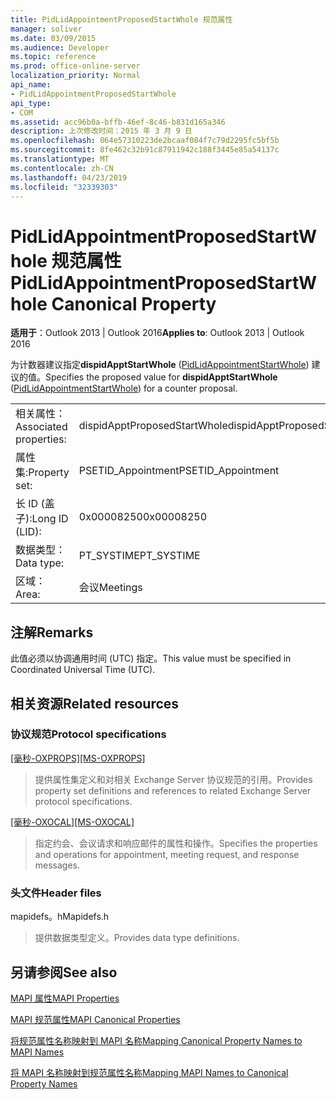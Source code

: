 ```yaml
---
title: PidLidAppointmentProposedStartWhole 规范属性
manager: soliver
ms.date: 03/09/2015
ms.audience: Developer
ms.topic: reference
ms.prod: office-online-server
localization_priority: Normal
api_name:
- PidLidAppointmentProposedStartWhole
api_type:
- COM
ms.assetid: acc96b0a-bffb-46ef-8c46-b831d165a346
description: 上次修改时间：2015 年 3 月 9 日
ms.openlocfilehash: 064e57310223de2bcaaf084f7c79d2295fc5bf5b
ms.sourcegitcommit: 8fe462c32b91c87911942c188f3445e85a54137c
ms.translationtype: MT
ms.contentlocale: zh-CN
ms.lasthandoff: 04/23/2019
ms.locfileid: "32339303"
---
```

# <a name="pidlidappointmentproposedstartwhole-canonical-property"></a><span data-ttu-id="8308a-103">PidLidAppointmentProposedStartWhole 规范属性</span><span class="sxs-lookup"><span data-stu-id="8308a-103">PidLidAppointmentProposedStartWhole Canonical Property</span></span>

  
  
<span data-ttu-id="8308a-104">**适用于**：Outlook 2013 | Outlook 2016</span><span class="sxs-lookup"><span data-stu-id="8308a-104">**Applies to**: Outlook 2013 | Outlook 2016</span></span> 
  
<span data-ttu-id="8308a-105">为计数器建议指定**dispidApptStartWhole** ([PidLidAppointmentStartWhole](pidlidappointmentstartwhole-canonical-property.md)) 建议的值。</span><span class="sxs-lookup"><span data-stu-id="8308a-105">Specifies the proposed value for **dispidApptStartWhole** ([PidLidAppointmentStartWhole](pidlidappointmentstartwhole-canonical-property.md)) for a counter proposal.</span></span>
  
|||
|:-----|:-----|
|<span data-ttu-id="8308a-106">相关属性：</span><span class="sxs-lookup"><span data-stu-id="8308a-106">Associated properties:</span></span>  <br/> |<span data-ttu-id="8308a-107">dispidApptProposedStartWhole</span><span class="sxs-lookup"><span data-stu-id="8308a-107">dispidApptProposedStartWhole</span></span>  <br/> |
|<span data-ttu-id="8308a-108">属性集:</span><span class="sxs-lookup"><span data-stu-id="8308a-108">Property set:</span></span>  <br/> |<span data-ttu-id="8308a-109">PSETID_Appointment</span><span class="sxs-lookup"><span data-stu-id="8308a-109">PSETID_Appointment</span></span>  <br/> |
|<span data-ttu-id="8308a-110">长 ID (盖子):</span><span class="sxs-lookup"><span data-stu-id="8308a-110">Long ID (LID):</span></span>  <br/> |<span data-ttu-id="8308a-111">0x00008250</span><span class="sxs-lookup"><span data-stu-id="8308a-111">0x00008250</span></span>  <br/> |
|<span data-ttu-id="8308a-112">数据类型：</span><span class="sxs-lookup"><span data-stu-id="8308a-112">Data type:</span></span>  <br/> |<span data-ttu-id="8308a-113">PT_SYSTIME</span><span class="sxs-lookup"><span data-stu-id="8308a-113">PT_SYSTIME</span></span>  <br/> |
|<span data-ttu-id="8308a-114">区域：</span><span class="sxs-lookup"><span data-stu-id="8308a-114">Area:</span></span>  <br/> |<span data-ttu-id="8308a-115">会议</span><span class="sxs-lookup"><span data-stu-id="8308a-115">Meetings</span></span>  <br/> |
   
## <a name="remarks"></a><span data-ttu-id="8308a-116">注解</span><span class="sxs-lookup"><span data-stu-id="8308a-116">Remarks</span></span>

<span data-ttu-id="8308a-117">此值必须以协调通用时间 (UTC) 指定。</span><span class="sxs-lookup"><span data-stu-id="8308a-117">This value must be specified in Coordinated Universal Time (UTC).</span></span>
  
## <a name="related-resources"></a><span data-ttu-id="8308a-118">相关资源</span><span class="sxs-lookup"><span data-stu-id="8308a-118">Related resources</span></span>

### <a name="protocol-specifications"></a><span data-ttu-id="8308a-119">协议规范</span><span class="sxs-lookup"><span data-stu-id="8308a-119">Protocol specifications</span></span>

<span data-ttu-id="8308a-120">[[毫秒-OXPROPS]](https://msdn.microsoft.com/library/f6ab1613-aefe-447d-a49c-18217230b148%28Office.15%29.aspx)</span><span class="sxs-lookup"><span data-stu-id="8308a-120">[[MS-OXPROPS]](https://msdn.microsoft.com/library/f6ab1613-aefe-447d-a49c-18217230b148%28Office.15%29.aspx)</span></span>
  
> <span data-ttu-id="8308a-121">提供属性集定义和对相关 Exchange Server 协议规范的引用。</span><span class="sxs-lookup"><span data-stu-id="8308a-121">Provides property set definitions and references to related Exchange Server protocol specifications.</span></span>
    
<span data-ttu-id="8308a-122">[[毫秒-OXOCAL]](https://msdn.microsoft.com/library/09861fde-c8e4-4028-9346-e7c214cfdba1%28Office.15%29.aspx)</span><span class="sxs-lookup"><span data-stu-id="8308a-122">[[MS-OXOCAL]](https://msdn.microsoft.com/library/09861fde-c8e4-4028-9346-e7c214cfdba1%28Office.15%29.aspx)</span></span>
  
> <span data-ttu-id="8308a-123">指定约会、会议请求和响应邮件的属性和操作。</span><span class="sxs-lookup"><span data-stu-id="8308a-123">Specifies the properties and operations for appointment, meeting request, and response messages.</span></span>
    
### <a name="header-files"></a><span data-ttu-id="8308a-124">头文件</span><span class="sxs-lookup"><span data-stu-id="8308a-124">Header files</span></span>

<span data-ttu-id="8308a-125">mapidefs。h</span><span class="sxs-lookup"><span data-stu-id="8308a-125">Mapidefs.h</span></span>
  
> <span data-ttu-id="8308a-126">提供数据类型定义。</span><span class="sxs-lookup"><span data-stu-id="8308a-126">Provides data type definitions.</span></span>
    
## <a name="see-also"></a><span data-ttu-id="8308a-127">另请参阅</span><span class="sxs-lookup"><span data-stu-id="8308a-127">See also</span></span>



[<span data-ttu-id="8308a-128">MAPI 属性</span><span class="sxs-lookup"><span data-stu-id="8308a-128">MAPI Properties</span></span>](mapi-properties.md)
  
[<span data-ttu-id="8308a-129">MAPI 规范属性</span><span class="sxs-lookup"><span data-stu-id="8308a-129">MAPI Canonical Properties</span></span>](mapi-canonical-properties.md)
  
[<span data-ttu-id="8308a-130">将规范属性名称映射到 MAPI 名称</span><span class="sxs-lookup"><span data-stu-id="8308a-130">Mapping Canonical Property Names to MAPI Names</span></span>](mapping-canonical-property-names-to-mapi-names.md)
  
[<span data-ttu-id="8308a-131">将 MAPI 名称映射到规范属性名称</span><span class="sxs-lookup"><span data-stu-id="8308a-131">Mapping MAPI Names to Canonical Property Names</span></span>](mapping-mapi-names-to-canonical-property-names.md)


